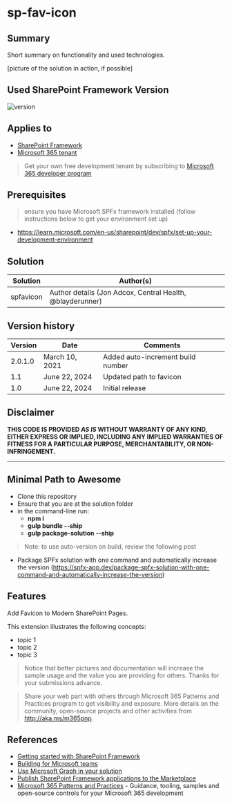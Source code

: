 # sp-fav-icon

## Summary

Short summary on functionality and used technologies.

[picture of the solution in action, if possible]

## Used SharePoint Framework Version

![version](https://img.shields.io/badge/version-1.19.0-green.svg)

## Applies to

- [SharePoint Framework](https://aka.ms/spfx)
- [Microsoft 365 tenant](https://docs.microsoft.com/en-us/sharepoint/dev/spfx/set-up-your-developer-tenant)

> Get your own free development tenant by subscribing to [Microsoft 365 developer program](http://aka.ms/o365devprogram)

## Prerequisites

> ensure you have Microsoft SPFx framework installed (follow instructions below to get your environment set up)
  - https://learn.microsoft.com/en-us/sharepoint/dev/spfx/set-up-your-development-environment

## Solution

| Solution    | Author(s)                                               |
| ----------- | ------------------------------------------------------- |
| spfavicon | Author details (Jon Adcox, Central Health, @blayderunner) |

## Version history

| Version | Date             | Comments        |
| ------- | ---------------- | --------------- |
| 2.0.1.0 | March 10, 2021   | Added auto-increment build number  |
| 1.1     | June 22, 2024   | Updated path to favicon  |
| 1.0     | June 22, 2024 | Initial release |

## Disclaimer

**THIS CODE IS PROVIDED _AS IS_ WITHOUT WARRANTY OF ANY KIND, EITHER EXPRESS OR IMPLIED, INCLUDING ANY IMPLIED WARRANTIES OF FITNESS FOR A PARTICULAR PURPOSE, MERCHANTABILITY, OR NON-INFRINGEMENT.**

---

## Minimal Path to Awesome

- Clone this repository
- Ensure that you are at the solution folder
- in the command-line run:
  - **npm i**
  - **gulp bundle --ship**
  - **gulp package-solution --ship**
> Note: to use auto-version on build, review the following post
  - Package SPFx solution with one command and automatically increase the version (https://spfx-app.dev/package-spfx-solution-with-one-command-and-automatically-increase-the-version)

## Features

Add Favicon to Modern SharePoint Pages.

This extension illustrates the following concepts:

- topic 1
- topic 2
- topic 3

> Notice that better pictures and documentation will increase the sample usage and the value you are providing for others. Thanks for your submissions advance.

> Share your web part with others through Microsoft 365 Patterns and Practices program to get visibility and exposure. More details on the community, open-source projects and other activities from http://aka.ms/m365pnp.

## References

- [Getting started with SharePoint Framework](https://docs.microsoft.com/en-us/sharepoint/dev/spfx/set-up-your-developer-tenant)
- [Building for Microsoft teams](https://docs.microsoft.com/en-us/sharepoint/dev/spfx/build-for-teams-overview)
- [Use Microsoft Graph in your solution](https://docs.microsoft.com/en-us/sharepoint/dev/spfx/web-parts/get-started/using-microsoft-graph-apis)
- [Publish SharePoint Framework applications to the Marketplace](https://docs.microsoft.com/en-us/sharepoint/dev/spfx/publish-to-marketplace-overview)
- [Microsoft 365 Patterns and Practices](https://aka.ms/m365pnp) - Guidance, tooling, samples and open-source controls for your Microsoft 365 development

